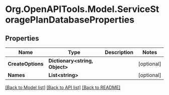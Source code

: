 # Org.OpenAPITools.Model.ServiceStoragePlanDatabaseProperties

## Properties

Name | Type | Description | Notes
------------ | ------------- | ------------- | -------------
**CreateOptions** | **Dictionary&lt;string, Object&gt;** |  | [optional] 
**Names** | **List&lt;string&gt;** |  | [optional] 

[[Back to Model list]](../README.md#documentation-for-models) [[Back to API list]](../README.md#documentation-for-api-endpoints) [[Back to README]](../README.md)

